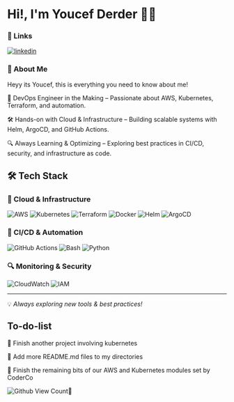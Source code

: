 # Hi!, I'm Youcef Derder 👨‍💻



### 🔗 Links


[![linkedin](https://img.shields.io/badge/linkedin-0A66C2?style=for-the-badge&logo=linkedin&logoColor=white)](https://uk.linkedin.com/in/youcef-derder-a5539221a) 


### 🚀 About Me


Heyy its Youcef, this is everything you need to know about me!


🚀 DevOps Engineer in the Making – Passionate about AWS, Kubernetes, Terraform, and automation.

🛠️ Hands-on with Cloud & Infrastructure – Building scalable systems with Helm, ArgoCD, and GitHub Actions.

🔍 Always Learning & Optimizing – Exploring best practices in CI/CD, security, and infrastructure as code.


## 🛠 Tech Stack  

### 🚀 Cloud & Infrastructure  
![AWS](https://img.shields.io/badge/AWS-%23FF9900.svg?style=for-the-badge&logo=amazonaws&logoColor=white)  ![Kubernetes](https://img.shields.io/badge/Kubernetes-%23326CE5.svg?style=for-the-badge&logo=kubernetes&logoColor=white) ![Terraform](https://img.shields.io/badge/Terraform-%235835CC.svg?style=for-the-badge&logo=terraform&logoColor=white)  ![Docker](https://img.shields.io/badge/Docker-%232496ED.svg?style=for-the-badge&logo=docker&logoColor=white)  ![Helm](https://img.shields.io/badge/Helm-%230F1689.svg?style=for-the-badge&logo=helm&logoColor=white)  ![ArgoCD](https://img.shields.io/badge/ArgoCD-%23EF7B4D.svg?style=for-the-badge&logo=argo&logoColor=white)  

### 🔧 CI/CD & Automation  
![GitHub Actions](https://img.shields.io/badge/GitHub%20Actions-%232671E5.svg?style=for-the-badge&logo=githubactions&logoColor=white)  ![Bash](https://img.shields.io/badge/Bash-%234EAA25.svg?style=for-the-badge&logo=gnubash&logoColor=white)  ![Python](https://img.shields.io/badge/Python-%233776AB.svg?style=for-the-badge&logo=python&logoColor=white)  

### 🔍 Monitoring & Security  
![CloudWatch](https://img.shields.io/badge/AWS%20CloudWatch-%23FF4F8B.svg?style=for-the-badge&logo=amazonaws&logoColor=white)  ![IAM](https://img.shields.io/badge/AWS%20IAM-%23FF9900.svg?style=for-the-badge&logo=amazonaws&logoColor=white)  

---
💡 *Always exploring new tools & best practices!*






## To-do-list


💎 Finish another project involving kubernetes


💎 Add more README.md files to my directories


💎 Finish the remaining bits of our AWS and Kubernetes modules set by CoderCo



![Github View Count👀](https://komarev.com/ghpvc/?username=YD-git428)
